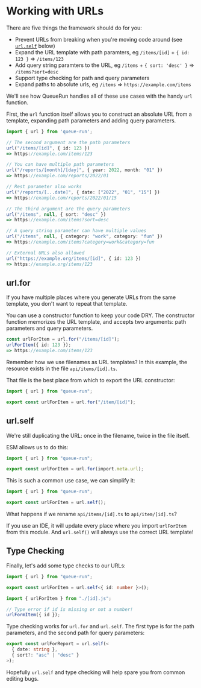 # Working with URLs

There are five things the framework should do for you:

* Prevent URLs from breaking when you're moving code around (see [`url.self`](#urlself) below)
* Expand the URL template with path paramters, eg `/items/[id]` + `{ id: 123 }` ⇒ `/items/123`
* Add query string paramters to the URL, eg `/items` + `{ sort: 'desc' }` ⇒ `/items?sort=desc`
* Support type checking for path and query parameters
* Expand paths to absolute urls, eg `/items` ⇒ `https://example.com/items`

We'll see how QueueRun handles all of these use cases with the handy `url` function.

First, the `url` function itself allows you to construct an absolute URL from a template, expanding path parameters and adding query parameters.

```ts
import { url } from 'queue-run';

// The second argument are the path parameters
url("/items/[id]", { id: 123 })
=> https://example.com/items/123

// You can have multiple path parameters
url("/reports/[month]/[day]", { year: 2022, month: "01" })
=> https://example.com/reports/2022/01

// Rest parameter also works
url("/reports/[...date]", { date: ["2022", "01", "15"] })
=> https://example.com/reports/2022/01/15

// The third argument are the query parameters
url("/items", null, { sort: "desc" })
=> https://example.com/items?sort=desc

// A query string parameter can have multiple values
url("/items", null, { category: "work", category: "fun" })
=> https://example.com/items?category=work&category=fun

// External URLs also allowed
url("https://example.org/items/[id]", { id: 123 })
=> https://example.org/items/123
```

## url.for

If you have multiple places where you generate URLs from the same template, you don't want to repeat that template.

You can use a constructor function to keep your code DRY. The constructor function memorizes the URL template, and accepts two arguments: path parameters and query parameters.

```ts
const urlForItem = url.for("/items/[id]");
urlForItem({ id: 123 });
=> https://example.com/items/123
```

Remember how we use filenames as URL templates? In this example, the resource exists in the file `api/items/[id].ts`.

That file is the best place from which to export the URL constructor:

```ts title=api/items/[id].ts
import { url } from "queue-run";

export const urlForItem = url.for("/item/[id]");
```

## url.self

We're still duplicating the URL: once in the filename, twice in the file itself.

ESM allows us to do this:

```ts title=api/items/[id].ts
import { url } from "queue-run";

export const urlForItem = url.for(import.meta.url);
```

This is such a common use case, we can simplify it:

```ts title=api/items/[id].ts
import { url } from "queue-run";

export const urlForItem = url.self();
```

What happens if we rename `api/items/[id].ts` to `api/item/[id].ts`?

If you use an IDE, it will update every place where you import `urlForItem` from this module. And `url.self()` will always use the correct URL template!

## Type Checking

Finally, let's add some type checks to our URLs:

```ts title=api/items/[id].ts
import { url } from "queue-run";

export const urlForItem = url.self<{ id: number }>();
```

```ts title=api/items/index.ts
import { urlForItem } from "./[id].js";

// Type error if id is missing or not a number!
urlFormItem({ id });
```

Type checking works for `url.for` and `url.self`. The first type is for the path parameters, and the second path for query parameters:

```ts
export const urlForReport = url.self(<
  { date: string },
  { sort?: "asc" | "desc" }
>);
```

Hopefully `url.self` and type checking will help spare you from common editing bugs.
